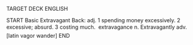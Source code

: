 TARGET DECK
ENGLISH

START
Basic
Extravagant
Back: adj. 1 spending money excessively. 2 excessive; absurd. 3 costing much.  extravagance n. Extravagantly adv. [latin vagor wander]
END
